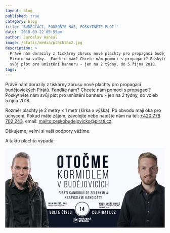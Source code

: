 ```yaml
---
layout: blog
published: true
category: blog
title: 'BUDĚJČÁCI, PODPOŘTE NÁS, POSKYTNĚTE PLOT!'
date: '2018-09-22 05:55pm'
author: Jaroslav Hansal
image: /static/media/plachtax2.jpg
description: >
  Právě nám dorazily z tiskárny zbrusu nové plachty pro propagaci budějovických
  Pirátu na volby.  Fandíte nám? Chcete nám pomoci s propagací? Poskytněte nám
  svůj plot pro umístění banneru - jen na 2 týdny, do 5.října 2018. 
tags: ' '
---
```

Právě nám dorazily z tiskárny zbrusu nové plachty pro propagaci budějovických Pirátů. Fandíte nám? Chcete nám pomoci s propagací? Poskytněte nám svůj plot pro umístění banneru - jen na 2 týdny, do voleb 5.října 2018.

Rozměr plachty je 2 metry x 1 metr (šírka x výška). Po obvodu mají oka pro uchycení. Pokud máte zájem, zavolejte nebo napište nám na tel: [+420 778 702 243](tel:778702243), email: <mailto:ceskobudejovicko@pirati.cz>.

Děkujeme, velmi si vaší podpory vážíme.

A takto plachta vypadá:

![null](/static/media/plachtapiratis.jpg)
